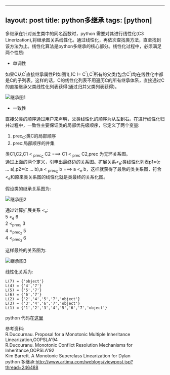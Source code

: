 ---
layout: post
title: python多继承
tags: [python]
----

多继承在针对派生类中的同名函数时，python 需要对其进行线性化(C3 Linerization),将继承图关系线性化。通过线性化，再依次查找类方法，直至找到该方法为止。线性化算法是python多继承的核心部分。线性化过程中，必须满足两个性质:

* 单调性

 如果C从C<sup>'</sup>直接继承属性P(如图1),(C != C<sup>'</sup>),C<sup>'</sup>所有的父类(包含C<sup>'</sup>)均在线性化中都是C的子列表。这样的话，C的线性化列表不用遍历C的所有继承体系，直接通过C的直接继承父类线性化列表获得(通过归并父类列表获得)。
 
 ![继承图1](/blog/images/python_multi_1.png)

* 一致性

直接父类的顺序通过用户来声明，父类线性化的顺序为从左到右。在进行线性化归并过程中，一致性主要保证类的局部优先级顺序，它定义了两个变量:<br/>
1) prec<sub>C</sub>:类C的局部顺序</br>
2) prec:局部顺序的并集</br>

类C1,C2,C1 < <sub>prec<sub>C</sub></sub> C2 ===> C1 < <sub>prec</sub> C2,prec 为无环关系图。<br/>
通过上面的两个定义，引申出最终边的关系图。扩展关系<<sub>e</sub>:类线性化列表p1=(c ... a),p2=(c ... b),a < <sub>prec<sub>C</sub></sub> b ===> a <<sub>e</sub> b，这样就获得了最后的类关系图，符合<<sub>e</sub>和原来类关系图的线性化就是类最终的关系化图。

假设类的继承关系图为:

![继承图2](/blog/images/python_multi_2.png)

通过计算扩展关系 <<sub>e</sub>:<br/>
5 <<sub>e</sub> 6  <br/>
2 <<sub>prec<sub>1</sub></sub> 3 <br/>
4 <<sub>prec<sub>2</sub></sub> 5 <br/>
4 <<sub>prec<sub>3</sub></sub> 6 <br/>

这样最终的关系图为:

![继承图3](/blog/images/python_multi_3.png)

线性化关系为:<br/>

    L(7) = {'object'}
    L(4) = {'4','7'}
    L(5) = {'5','7'}
    L(6) = {'6','7'}
    L(2) = {'2','4','5','7','object'}
    L(3) = {'3','4','6','7','object'}
    L(1) = {'1','2','3','4','5','6','7','object'}

python 代码在[这里](https://github.com/ytaoWang/test/blob/master/python_test/multi_inheritance.py)

参考资料:<br/>
R.Ducournau. Proposal for a Monotonic Multiple Inheritance Linearization,OOPSLA'94 <br/>
R.Ducouranu. Monotonic Conflict Resolution Mechanisms for Inheritance,OOPSLA'92 <br/>
Kim Barrett. A Monotonic Superclass Linearization for Dylan <br/>
python 多继承:http://www.artima.com/weblogs/viewpost.jsp?thread=246488 <br/>
